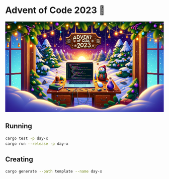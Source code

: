 # Advent of Code 2023 🎄
 
![AoC 2023 AI Banner](./ai-banner.png)

## Running

```sh
cargo test -p day-x
cargo run --release -p day-x
```

## Creating

```sh
cargo generate --path template --name day-x
```